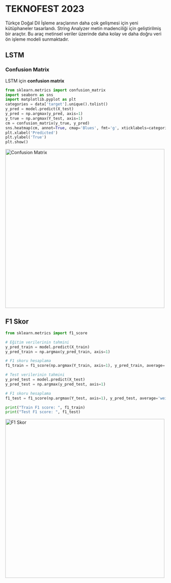 # TEKNOFEST 2023

Türkçe Doğal Dil İşleme araçlarının daha çok gelişmesi için yeni kütüphaneler tasarlandı. String Analyzer metin madenciliği için geliştirilmiş bir araçtır. 
Bu araç metinsel veriler üzerinde daha kolay ve daha doğru veri ön işleme modeli sunmaktadır.

## LSTM

### Confusion Matrix

LSTM için **confusion matrix**

```python
from sklearn.metrics import confusion_matrix
import seaborn as sns
import matplotlib.pyplot as plt
categories = data['target'].unique().tolist()
y_pred = model.predict(X_test)
y_pred = np.argmax(y_pred, axis=1)
y_true = np.argmax(Y_test, axis=1)
cm = confusion_matrix(y_true, y_pred)
sns.heatmap(cm, annot=True, cmap='Blues', fmt='g', xticklabels=categories, yticklabels=categories)
plt.xlabel('Predicted')
plt.ylabel('True')
plt.show() 

``````

<img src="https://github.com/MergenSoftAI/String-Analyzer/blob/main/Confusion%20Matrix.png" alt="Confusion Matrix" width="500"/>

## F1 Skor

```python
from sklearn.metrics import f1_score

# Eğitim verilerinin tahmini
y_pred_train = model.predict(X_train)
y_pred_train = np.argmax(y_pred_train, axis=1)

# F1 skoru hesaplama
f1_train = f1_score(np.argmax(Y_train, axis=1), y_pred_train, average='weighted')

# Test verilerinin tahmini
y_pred_test = model.predict(X_test)
y_pred_test = np.argmax(y_pred_test, axis=1)

# F1 skoru hesaplama
f1_test = f1_score(np.argmax(Y_test, axis=1), y_pred_test, average='weighted')

print("Train F1 score: ", f1_train)
print("Test F1 score: ", f1_test)

``````

<img src="https://github.com/MergenSoftAI/String-Analyzer/blob/main/F1%20Skor.png" alt="F1 Skor" width="500"/>





